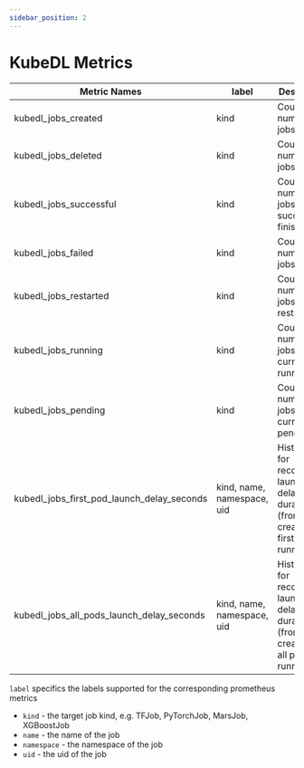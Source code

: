 ```yaml
---
sidebar_position: 2
---
```

# KubeDL Metrics


|    Metric Names     | label | Description    |
|    ------------     | ------ |  -----------    |
|    kubedl_jobs_created | kind  | Counts number of jobs created |
|    kubedl_jobs_deleted | kind  | Counts number of jobs deleted |
|    kubedl_jobs_successful | kind  |  Counts number of jobs successfully finished  |
|    kubedl_jobs_failed  | kind      |   Counts number of jobs failed  |
|    kubedl_jobs_restarted | kind   |   Counts number of jobs restarted  |
|    kubedl_jobs_running | kind     |   Counts number of jobs currently running  |
|    kubedl_jobs_pending | kind     |   Counts number of jobs currently pending  |
|    kubedl_jobs_first_pod_launch_delay_seconds | kind, name, namespace, uid |  Histogram for recording launch delay duration (from job created to first pod running)  |
|    kubedl_jobs_all_pods_launch_delay_seconds | kind, name, namespace, uid |  Histogram for recording launch delay duration (from job created to all pods running)   |

`label` specifics the labels supported for the corresponding prometheus metrics
- `kind` - the target job kind, e.g. TFJob, PyTorchJob, MarsJob, XGBoostJob
- `name` - the name of the job
- `namespace` - the namespace of the job
- `uid` - the uid of the job
